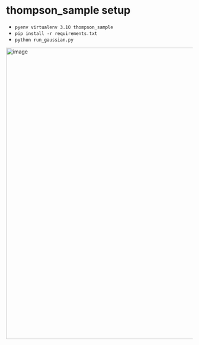 # thompson_sample setup

- `pyenv virtualenv 3.10 thompson_sample`
- `pip install -r requirements.txt`
- `python run_gaussian.py`

<img width="785" alt="image" src="https://github.com/user-attachments/assets/b519fdda-fa43-4e4e-8076-faeb6e04b665">
